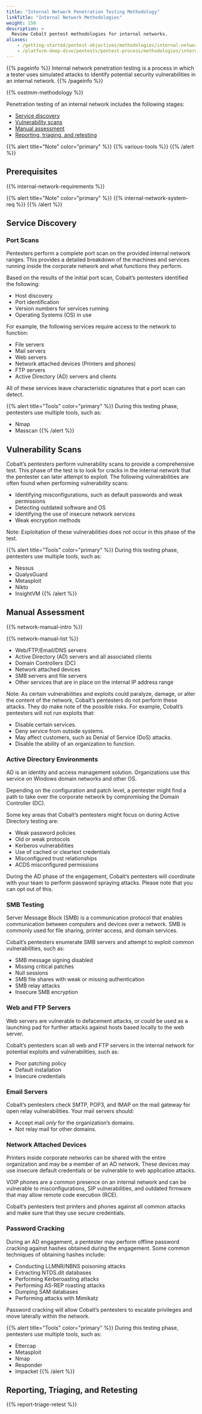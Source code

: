 ```yaml
---
title: "Internal Network Penetration Testing Methodology"
linkTitle: "Internal Network Methodologies"
weight: 150
description: >
  Review Cobalt pentest methodologies for internal networks.
aliases:
    - /getting-started/pentest-objectives/methodologies/internal-network/
    - /platform-deep-dive/pentests/pentest-process/methodologies/internal-network/
---
```


{{% pageinfo %}}
Internal network penetration testing is a process in which a tester uses simulated attacks to identify potential security vulnerabilities in an internal network.
{{% /pageinfo %}}

{{% osstmm-methodology %}}

Penetration testing of an internal network includes the following stages:
- [Service discovery](#service-discovery)
- [Vulnerability scans](#vulnerability-scans)
- [Manual assessment](#manual-assessment)
- [Reporting, triaging, and retesting](#reporting-triaging-and-retesting)
  
{{% alert title="Note" color="primary" %}}
{{% various-tools %}}
{{% /alert %}}

## Prerequisites

{{% internal-network-requirements %}}

{{% alert title="Note" color="primary" %}}
{{% internal-network-system-req %}}
{{% /alert %}}

## Service Discovery

### Port Scans

Pentesters perform a complete port scan on the provided internal network ranges. This provides a detailed breakdown of the machines and services running inside the corporate network and what functions they perform.

Based on the results of the initial port scan, Cobalt’s pentesters identified the following:

- Host discovery
- Port identification
- Version numbers for services running
- Operating Systems (OS) in use

For example, the following services require access to the network to function:
- File servers
- Mail servers
- Web servers
- Network attached devices (Printers and phones)
- FTP servers
- Active Directory (AD) servers and clients

All of these services leave characteristic signatures that a port scan can detect.

{{% alert title="Tools" color="primary" %}}
During this testing phase, pentesters use multiple tools, such as:

- Nmap
- Masscan
{{% /alert %}}


## Vulnerability Scans

Cobalt’s pentesters perform vulnerability scans to provide a comprehensive test. This phase of the test is to look for cracks in the internal network that the pentester can later attempt to exploit. The following vulnerabilities are often found when performing vulnerability scans:

- Identifying misconfigurations, such as default passwords and weak permissions
- Detecting outdated software and OS
- Identifying the use of insecure network services
- Weak encryption methods 

Note: Exploitation of these vulnerabilities does not occur in this phase of the test.

{{% alert title="Tools" color="primary" %}}
During this testing phase, pentesters use multiple tools, such as:

- Nessus
- QualysGuard
- Metasploit
- Nikto
- InsightVM
{{% /alert %}}

## Manual Assessment

{{% network-manual-intro %}}

{{% network-manual-list %}}
- Web/FTP/Email/DNS servers
- Active Directory (AD) servers and all associated clients
- Domain Controllers (DC)
- Network attached devices
- SMB servers and file servers
- Other services that are in place on the internal IP address range

Note: As certain vulnerabilities and exploits could paralyze, damage, or alter the content of the network, Cobalt’s pentesters do not perform these attacks. They do make note of the possible risks. For example, Cobalt’s pentesters will not run exploits that:

- Disable certain services.
- Deny service from outside systems.
- May affect customers, such as Denial of Service (DoS) attacks.
- Disable the ability of an organization to function.

### Active Directory Environments

AD is an identity and access management solution. Organizations use this service on Windows domain networks and other OS.

Depending on the configuration and patch level, a pentester might find a path to take over the corporate network by compromising the Domain Controller (DC).

Some key areas that Cobalt’s pentesters might focus on during Active Directory testing are:

- Weak password policies
- Old or weak protocols
- Kerberos vulnerabilities
- Use of cached or cleartext credentials
- Misconfigured trust relationships
- ACDS misconfigured permissions

During the AD phase of the engagement, Cobalt’s pentesters will coordinate with your team to perform password spraying attacks. Please note that you can opt out of this.

### SMB Testing

Server Message Block (SMB) is a communication protocol that enables communication between computers and devices over a network. SMB is commonly used for file sharing, printer access, and domain services.

Cobalt’s pentesters enumerate SMB servers and attempt to exploit common vulnerabilities, such as:

- SMB message signing disabled
- Missing critical patches
- Null sessions 
- SMB file shares with weak or missing authentication
- SMB relay attacks
- Insecure SMB encryption

### Web and FTP Servers

Web servers are vulnerable to defacement attacks, or could be used as a launching pad for further attacks against hosts based locally to the web server.

Cobalt’s pentesters scan all web and FTP servers in the internal network for potential exploits and vulnerabilities, such as:

- Poor patching policy
- Default installation
- Insecure credentials

### Email Servers

Cobalt’s pentesters check SMTP, POP3, and IMAP on the mail gateway for open relay vulnerabilities. Your mail servers should:

- Accept mail _only_ for the organization’s domains.
- Not relay mail for other domains.

### Network Attached Devices

Printers inside corporate networks can be shared with the entire organization and may be a member of an AD network. These devices may use insecure default credentials or be vulnerable to web application attacks.

VOIP phones are a common presence on an internal network and can be vulnerable to misconfigurations, SIP vulnerabilities, and outdated firmware that may allow remote code execution (RCE).

Cobalt’s pentesters test printers and phones against all common attacks and make sure that they use secure credentials.

### Password Cracking

During an AD engagement, a pentester may perform offline password cracking against hashes obtained during the engagement. Some common techniques of obtaining hashes include:

- Conducting LLMNR/NBNS poisoning attacks
- Extracting NTDS.dit databases
- Performing Kerberoasting attacks
- Performing AS-REP roasting attacks
- Dumping SAM databases
- Performing attacks with Mimikatz

Password cracking will allow Cobalt’s pentesters to escalate privileges and move laterally within the network.

{{% alert title="Tools" color="primary" %}}
During this testing phase, pentesters use multiple tools, such as:

- Ettercap
- Metasploit
- Nmap
- Responder
- Impacket
{{% /alert %}}

## Reporting, Triaging, and Retesting

{{% report-triage-retest %}}
